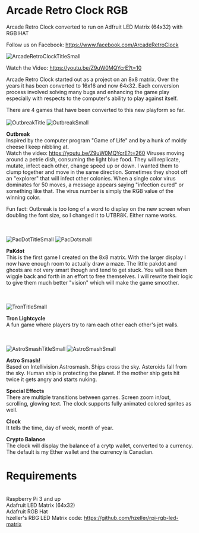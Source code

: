 
# Arcade Retro Clock RGB
Arcade Retro Clock converted to run on Adfruit LED Matrix (64x32) with RGB HAT

Follow us on Facebook: https://www.facebook.com/ArcadeRetroClock

![ArcadeRetroClockTitleSmall](https://user-images.githubusercontent.com/7650580/112741888-64bd8200-8f57-11eb-9737-7b443b0ef523.jpg)

Watch the Video: https://youtu.be/Z9uW0MQYcrE?t=10

Arcade Retro Clock started out as a project on an 8x8 matrix.  Over the years it has been converted to 16x16 and now 64x32.  Each conversion process involved solving many bugs and enhancing the game play especially with respects to the computer's ability to play against itself.

There are 4 games that have been converted to this new playform so far.
<BR><BR>
![OutbreakTitle](https://user-images.githubusercontent.com/7650580/112741795-a13cae00-8f56-11eb-876c-cc1321538479.jpg)
![OutbreakSmall](https://user-images.githubusercontent.com/7650580/112759070-573be280-8fbf-11eb-8db0-74ed8be52f2a.jpg)

**Outbreak**
<BR>Inspired by the computer program "Game of Life" and by a hunk of moldy cheese I keep nibbling at.  
Watch the video: https://youtu.be/Z9uW0MQYcrE?t=260
Viruses moving around a petrie dish, consuming the light blue food. They will replicate, mutate, infect each other, change speed up or down. I wanted them to clump together and move in the same direction. Sometimes they shoot off an "explorer" that will infect other colonies. When a single color virus dominates for 50 moves, a message appears saying "infection cured" or something like that. The virus number is simply the RGB value of the winning color.

Fun fact: Outbreak is too long of a word to display on the new screen when doubling the font size, so I changed it to UTBR8K.  Either name works. 

<BR><BR>
![PacDotTitleSmall](https://user-images.githubusercontent.com/7650580/112771840-ce8f6780-8ffb-11eb-84b0-9d89e4e62e90.jpg)
![PacDotsmall](https://user-images.githubusercontent.com/7650580/112741783-8a965700-8f56-11eb-9089-b99f5fbe949d.jpg)

**PaKdot**
<BR>This is the first game I created on the 8x8 matrix.  With the larger display I now have enough room to actually draw a maze.  The little pakdot and ghosts are not very smart though and tend to get stuck.  You will see them wiggle back and forth in an effort to free themselves.  I will rewrite their logic to give them much better "vision" which will make the game smoother.

<BR><BR>
![TronTitleSmall](https://user-images.githubusercontent.com/7650580/112741779-7fdbc200-8f56-11eb-92c7-7f0e9058166f.jpg)

**Tron Lightcycle**
<BR>A fun game where players try to ram each other each other's jet walls.

<BR><BR>
![AstroSmashTitleSmall](https://user-images.githubusercontent.com/7650580/112771883-fd0d4280-8ffb-11eb-8871-918ced7526c7.jpg)
![AstroSmashSmall](https://user-images.githubusercontent.com/7650580/112741787-95e98280-8f56-11eb-9e24-ff883e6d8aaf.jpg)

**Astro Smash!**
<BR>Based on Intellivision Astrosmash. Ships cross the sky. Asteroids fall from the sky. Human ship is protecting the planet.
If the mother ship gets hit twice it gets angry and starts nuking.


**Special Effects**
<BR>There are multiple transitions between games. Screen zoom in/out, scrolling, glowing text.  The clock supports fully animated colored sprites as well.

**Clock**
<BR>It tells the time, day of week, month of year.

**Crypto Balance**
<BR>The clock will display the balance of a crytp wallet, converted to a currency.  The default is my Ether wallet and the currency is Canadian.

# Requirements
<BR>Raspberry Pi 3 and up
<BR>Adafruit LED Matrix (64x32)
<BR>Adafruit RGB Hat
<BR>hzeller's RBG LED Matrix code: https://github.com/hzeller/rpi-rgb-led-matrix

